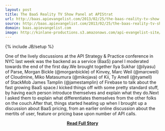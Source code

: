 ```yaml
---
layout: post
title: The BaaS Reality TV Show Panel at APIStrat
url: http://baas.apievangelist.com/2013/02/25/the-baas-reality-tv-show-panel-at-apistrat/
source: http://baas.apievangelist.com/2013/02/25/the-baas-reality-tv-show-panel-at-apistrat/
domain: baas.apievangelist.com
image: http://kinlane-productions.s3.amazonaws.com/api-evangelist-site/blog/apistrat-baas-panel.jpg
---
```

{% include JB/setup %}<p>One of the lively discussions at the API Strategy &amp; Practice conference in NYC last week was the backend as a service (BaaS) panel I moderated towards the end of the first day.We brought together Ilya Sukhar (@ilyasu) of Parse, Morgan Bickle (@morganbickle) of Kinvey, Marc Weil (@marcweil) of Cloudmine, Miko Matasumura (@mikojava) of Kii, Ty Amell (@tyamell) of StackMob James Tamplin (@jamestamplin) of Firebase to talk about the fast growing BaaS space.I kicked things off with some pretty standard stuff, by having each person introduce themselves and explain what they do.Next I asked them to explain what differentiates themselves from the other folks on the couch.After that, things started heating up when I brought up a discussion about BaaS pricing, from an earlier online discussion about the mertits of user, feature or pricing base upon number of API calls.</p>
<center><p><a href="http://baas.apievangelist.com/2013/02/25/the-baas-reality-tv-show-panel-at-apistrat/" style='padding:25px; font-sze:18px; font-weight: bold;'>Read Full Story</a></p></center>
